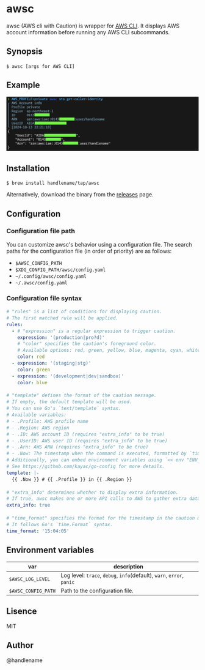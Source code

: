 # awsc

awsc (AWS cli with Caution) is wrapper for [AWS CLI](https://aws.amazon.com/cli/?nc1=h_ls).
It displays AWS account information before running any AWS CLI subcommands.

## Synopsis

```console
$ awsc [args for AWS CLI]
```

## Example

![](./docs/images/example1.png)

## Installation

```console
$ brew install handlename/tap/awsc
```

Alternatively, download the binary from the [releases](https://github.com/handlename/awsc/releases) page.

## Configuration

### Configuration file path

You can customize awsc's behavior using a configuration file.
The search paths for the configuration file (in order of priority) are as follows:

- `$AWSC_CONFIG_PATH`
- `$XDG_CONFIG_PATH/awsc/config.yaml`
- `~/.config/awsc/config.yaml`
- `~/.awsc/config.yaml`

### Configuration file syntax

```yaml
# "rules" is a list of conditions for displaying caution.
# The first matched rule will be applied.
rules:
  - # "expression" is a regular expression to trigger caution.
    expression: '(production|pro?d)'
    # "color" specifies the caution's foreground color.
    # Available options: red, green, yellow, blue, magenta, cyan, white, black
    color: red
  - expression: '(staging|stg)'
    color: green
  - expression: '(development|dev|sandbox)'
    color: blue

# "template" defines the format of the caution message.
# If empty, the default template will be used.
# You can use Go's `text/template` syntax.
# Available variables:
# - .Profile: AWS profile name
# - .Region: AWS region
# - .ID: AWS account ID (requires "extra_info" to be true)
# - .UserID: AWS user ID (requires "extra_info" to be true)
# - .Arn: AWS ARN (requires "extra_info" to be true)
# - .Now: The timestamp when the command is executed, formatted by `time_format`
# Additionally, you can embed environment variables using `<< env "ENV_NAME" >>` or `<< must_env "ENV_NAME" >>`.
# See https://github.com/kayac/go-config for more details.
template: |-
  {{ .Now }} # {{ .Profile }} in {{ .Region }}

# "extra_info" determines whether to display extra information.
# If true, awsc makes one or more API calls to AWS to gather extra data.
extra_info: true

# "time_format" specifies the format for the timestamp in the caution message.
# It follows Go's `time.Format` syntax.
time_format: '15:04:05'
```

## Environment variables

var | description
---|---
`$AWSC_LOG_LEVEL` | Log level: `trace`, `debug`, `info`(default), `warn`, `error`, `panic`
`$AWSC_CONFIG_PATH` | Path to the configuration file.

## Lisence

MIT

## Author

@handlename
